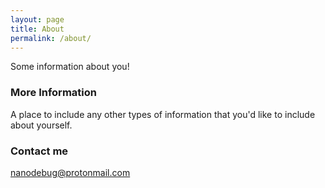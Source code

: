 ```yaml
---
layout: page
title: About
permalink: /about/
---
```


Some information about you!

### More Information

A place to include any other types of information that you'd like to include about yourself.

### Contact me

[nanodebug@protonmail.com](mailto:nanodebug@protonmail.com)
